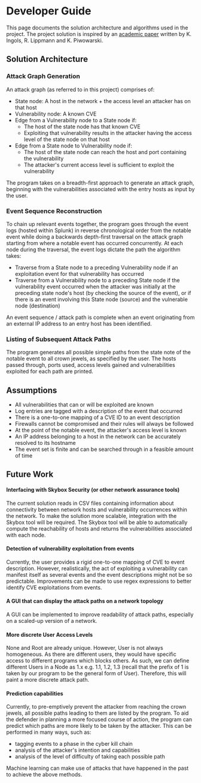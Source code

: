 # Developer Guide
This page documents the solution architecture and algorithms used in the project. The project solution is inspired by an [academic paper](http://people.cs.ksu.edu/~halmohri/files/Practical%20Attack%20Graph%20Generation%20for%20Network%20Defense.pdf) written by K. Ingols, R. Lippmann and K. Piwowarski. 

## Solution Architecture

### Attack Graph Generation
An attack graph (as referred to in this project) comprises of:
* State node: A host in the network + the access level an attacker has on that host
* Vulnerability node: A known CVE
* Edge from a Vulnerability node to a State node if: 
    * The host of the state node has that known CVE
    * Exploiting that vulnerability results in the attacker having the access level of the state node on that host
* Edge from a State node to Vulnerability node if:
    * The host of the state node can reach the host and port containing the vulnerability
    * The attacker's current access level is sufficient to exploit the vulnerability
    
The program takes on a breadth-first approach to generate an attack graph, beginning with the vulnerabilities associated with the entry hosts as input by the user.   

### Event Sequence Reconstruction
To chain up relevant events together, the program goes through the event logs (hosted within Splunk) in reverse chronological order from the notable event while doing a backwards depth-first traversal on the attack graph starting from where a notable event has occurred concurrently. At each node during the traversal, the event logs dictate the path the algorithm takes:
* Traverse from a State node to a preceding Vulnerability node if an exploitation event for that vulnerability has occurred
* Traverse from a Vulnerability node to a preceding State node if the vulnerability event occurred when the attacker was initially at the preceding state node's host (by checking the source of the event), or if there is an event involving this State node (source) and the vulnerable node (destination)

An event sequence / attack path is complete when an event originating from an external IP address to an entry host has been identified. 

### Listing of Subsequent Attack Paths
The program generates all possible simple paths from the state note of the notable event to all crown jewels, as specified by the user. The hosts passed through, ports used, access levels gained and vulnerabilities exploited for each path are printed.

## Assumptions
* All vulnerabilities that can or will be exploited are known
* Log entries are tagged with a description of the event that occurred
* There is a one-to-one mapping of a CVE ID to an event description
* Firewalls cannot be compromised and their rules will always be followed
* At the point of the notable event, the attacker's access level is known
* An IP address belonging to a host in the network can be accurately resolved to its hostname
* The event set is finite and can be searched through in a feasible amount of time 

## Future Work 

#### Interfacing with Skybox Security (or other network assurance tools)
The current solution reads in CSV files containing information about connectivity between network hosts and vulnerability occurrences within the network. To make the solution more scalable, integration with the Skybox tool will be required. The Skybox tool will be able to automatically compute the reachability of hosts and returns the vulnerabilities associated with each node. 

#### Detection of vulnerability exploitation from events
Currently, the user provides a rigid one-to-one mapping of CVE to event description. However, realistically, the act of exploiting a vulnerability can manifest itself as several events and the event descriptions might not be so predictable. Improvements can be made to use regex expressions to better identify CVE exploitations from events.

#### A GUI that can display the attack paths on a network topology
A GUI can be implemented to improve readability of attack paths, especially on a scaled-up version of a network.

#### More discrete User Access Levels
None and Root are already unique. However, User is not always homogeneous. As there are different users, they would have specific access to different programs which blocks others. As such, we can define different Users in a Node as 1.x e.g. 1.1, 1.2, 1.3 (recall that the prefix of 1 is taken by our program to be the general form of User). Therefore, this will paint a more discrete attack path.

#### Prediction capabilities
Currently, to pre-emptively prevent the attacker from reaching the crown jewels, all possible paths leading to them are listed by the program. To aid the defender in planning a more focused course of action, the program can predict which paths are more likely to be taken by the attacker. This can be performed in many ways, such as:
* tagging events to a phase in the cyber kill chain
* analysis of the attacker's intention and capabilities
* analysis of the level of difficulty of taking each possible path

Machine learning can make use of attacks that have happened in the past to achieve the above methods.
